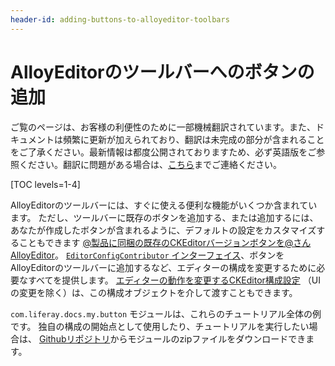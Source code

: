 ```yaml
---
header-id: adding-buttons-to-alloyeditor-toolbars
---
```


# AlloyEditorのツールバーへのボタンの追加

<p class="alert alert-info"><span class="wysiwyg-color-blue120">ご覧のページは、お客様の利便性のために一部機械翻訳されています。また、ドキュメントは頻繁に更新が加えられており、翻訳は未完成の部分が含まれることをご了承ください。最新情報は都度公開されておりますため、必ず英語版をご参照ください。翻訳に問題がある場合は、<a href="mailto:support-content-jp@liferay.com">こちら</a>までご連絡ください。</span></p>

[TOC levels=1-4]

AlloyEditorのツールバーには、すぐに使える便利な機能がいくつか含まれています。 ただし、ツールバーに既存のボタンを追加する、または追加するには、あなたが作成したボタンが含まれるように、デフォルトの設定をカスタマイズすることもできます [@製品に同梱の既存のCKEditorバージョンボタンを@さんAlloyEditor](/docs/7-1/reference/-/knowledge_base/r/ckeditor-plugin-reference-guide)。 [`EditorConfigContributor` インターフェイス](@platform-ref@/7.1-latest/javadocs/portal-kernel/com/liferay/portal/kernel/editor/configuration/EditorConfigContributor.html)、ボタンをAlloyEditorのツールバーに追加するなど、エディターの構成を変更するために必要なすべてを提供します。 [エディターの動作を変更するCKEditor構成設定](https://docs.ckeditor.com/ckeditor4/latest/api/CKEDITOR_config.html) （UIの変更を除く）は、この構成オブジェクトを介して渡すこともできます。

`com.liferay.docs.my.button` モジュールは、これらのチュートリアル全体の例です。 独自の構成の開始点として使用したり、チュートリアルを実行したい場合は、 [Githubリポジトリ](https://github.com/liferay/liferay-docs/tree/7.1.x/develop/tutorials/code/osgi/modules/com.liferay.docs.my.button)からモジュールのzipファイルをダウンロードできます。
